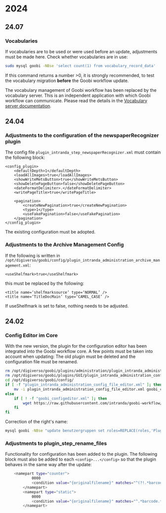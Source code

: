 # 2024

## 24.07

### Vocabularies
If vocabularies are to be used or were used before an update, adjustments must be made here. Check whether vocabularies are in use:
```bash
sudo mysql goobi -NBse 'select count(1) from vocabulary_record_data'
```
If this command returns a number >0, it is strongly recommended, to test the vocabulary migration **before** the Goobi workflow update. 

The vocabulary management of Goobi workflow has been replaced by the vocabulary server. This is an independent application with which Goobi workflow can communicate.
Please read the details in the [Vocabulary server documentation](https://github.com/intranda/goobi-vocabulary-server/blob/develop/docs/en/README.md).

## 24.04

### Adjustments to the configuration of the newspaperRecognizer plugin 

The config file `plugin_intranda_step_newspaperRecognizer.xml` must contain the following block:
```
<config_plugin>
    <defaultDepth>1</defaultDepth>
    <loadAllImages>true</loadAllImages>
    <showWriteMetsButton>true</showWriteMetsButton>
    <showDeletePageButton>false</showDeletePageButton>
    <dateFormatDelimiter>.</dateFormatDelimiter>
    <writePageTitle>true</writePageTitle>

    <pagination>
        <createNewPagination>true</createNewPagination>
        <type>1</type>
        <useFakePagination>false</useFakePagination>
    </pagination>
</config_plugin>
```
The existing configuration must be adopted.

###  Adjustments to the Archive Management Config 

If the following is written in `/opt/digiverso/goobi/config/plugin_intranda_administration_archive_management.xml`:
```
<useShelfmark>true</useShelfmark>
```
this must be replaced by the following:
```
<title name=‘shelfmarksource’ type=‘NORMAL’ />
<title name=‘TitleDocMain’ type=‘CAMEL_CASE’ />
```
If useShelfmark is set to false, nothing needs to be adjusted.

## 24.02

### Config Editor im Core
With the new version, the plugin for the configuration editor has been integrated into the Goobi workflow core. A few points must be taken into account when updating: The old plugin must be deleted and the configuration file must be renamed.

```bash
rm /opt/digiverso/goobi/plugins/administration/plugin_intranda_administration_config_file_editor.jar
rm /opt/digiverso/goobi/plugins/GUI/plugin_intranda_administration_config_file_editor-GUI.jar
cd /opt/digiverso/goobi/config/
if [ -f "plugin_intranda_administration_config_file_editor.xml" ]; then
    mv -i plugin_intranda_administration_config_file_editor.xml goobi_configeditor.xml
else
    if [ ! -f "goobi_configeditor.xml" ]; then
        wget https://raw.githubusercontent.com/intranda/goobi-workflow/master/install/config/goobi_configeditor.xml
    fi
fi
```

Correction of the right\'s name:
```bash
mysql goobi -NBse "update benutzergruppen set roles=REPLACE(roles,'Plugin_administration_config_file_editor','Admin_config_file_editor') where roles regexp 'Plugin_administration_config_file_editor'"
```

### Adjustments to plugin\_step\_rename\_files
Functionality for configuration has been added to the plugin. The following block must also be added to each `<config>...</config>` so that the plugin behaves in the same way after the update:

```bash
	<namepart type="counter">
            0000
            <condition value="{originalfilename}" matches="^(?!.*barcode).*$" />
        </namepart>
        <namepart type="static">
            0000
            <condition value="{originalfilename}" matches="^.*barcode.*$" />
        </namepart>
```

